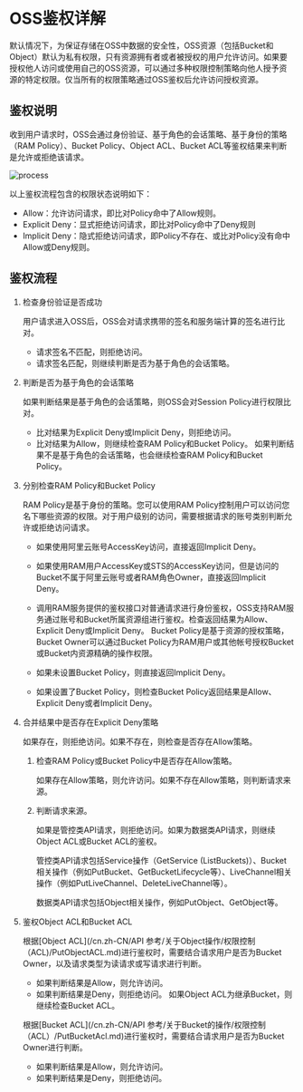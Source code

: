 # OSS鉴权详解

默认情况下，为保证存储在OSS中数据的安全性，OSS资源（包括Bucket和Object）默认为私有权限，只有资源拥有者或者被授权的用户允许访问。如果要授权他人访问或使用自己的OSS资源，可以通过多种权限控制策略向他人授予资源的特定权限。仅当所有的权限策略通过OSS鉴权后允许访问授权资源。

## 鉴权说明

收到用户请求时，OSS会通过身份验证、基于角色的会话策略、基于身份的策略（RAM Policy）、Bucket Policy、Object ACL、Bucket ACL等鉴权结果来判断是允许或拒绝该请求。

![process](https://static-aliyun-doc.oss-accelerate.aliyuncs.com/assets/img/zh-CN/8353959161/p254657.jpg)

以上鉴权流程包含的权限状态说明如下：

-   Allow：允许访问请求，即比对Policy命中了Allow规则。
-   Explicit Deny：显式拒绝访问请求，即比对Policy命中了Deny规则
-   Implicit Deny：隐式拒绝访问请求，即Policy不存在、或比对Policy没有命中Allow或Deny规则。

## 鉴权流程

1.  检查身份验证是否成功

    用户请求进入OSS后，OSS会对请求携带的签名和服务端计算的签名进行比对。

    -   请求签名不匹配，则拒绝访问。
    -   请求签名匹配，则继续判断是否为基于角色的会话策略。
2.  判断是否为基于角色的会话策略

    如果判断结果是基于角色的会话策略，则OSS会对Session Policy进行权限比对。

    -   比对结果为Explicit Deny或Implicit Deny，则拒绝访问。
    -   比对结果为Allow，则继续检查RAM Policy和Bucket Policy。
    如果判断结果不是基于角色的会话策略，也会继续检查RAM Policy和Bucket Policy。

3.  分别检查RAM Policy和Bucket Policy

    RAM Policy是基于身份的策略。您可以使用RAM Policy控制用户可以访问您名下哪些资源的权限。对于用户级别的访问，需要根据请求的账号类别判断允许或拒绝访问请求。

    -   如果使用阿里云账号AccessKey访问，直接返回Implicit Deny。
    -   如果使用RAM用户AccessKey或STS的AccessKey访问，但是访问的Bucket不属于阿里云账号或者RAM角色Owner，直接返回Implicit Deny。
    -   调用RAM服务提供的鉴权接口对普通请求进行身份鉴权，OSS支持RAM服务通过账号和Bucket所属资源组进行鉴权。检查返回结果为Allow、Explicit Deny或Implicit Deny。
    Bucket Policy是基于资源的授权策略，Bucket Owner可以通过Bucket Policy为RAM用户或其他帐号授权Bucket或Bucket内资源精确的操作权限。

    -   如果未设置Bucket Policy，则直接返回Implicit Deny。
    -   如果设置了Bucket Policy，则检查Bucket Policy返回结果是Allow、Explicit Deny或者Implicit Deny。
4.  合并结果中是否存在Explicit Deny策略

    如果存在，则拒绝访问。如果不存在，则检查是否存在Allow策略。

    1.  检查RAM Policy或Bucket Policy中是否存在Allow策略。

        如果存在Allow策略，则允许访问。如果不存在Allow策略，则判断请求来源。

    2.  判断请求来源。

        如果是管控类API请求，则拒绝访问。如果为数据类API请求，则继续Object ACL或Bucket ACL的鉴权。

        管控类API请求包括Service操作（GetService \(ListBuckets\)）、Bucket相关操作（例如PutBucket、GetBucketLifecycle等）、LiveChannel相关操作（例如PutLiveChannel、DeleteLiveChannel等）。

        数据类API请求包括Object相关操作，例如PutObject、GetObject等。

5.  鉴权Object ACL和Bucket ACL

    根据[Object ACL](/cn.zh-CN/API 参考/关于Object操作/权限控制（ACL)/PutObjectACL.md)进行鉴权时，需要结合请求用户是否为Bucket Owner，以及请求类型为读请求或写请求进行判断。

    -   如果判断结果是Allow，则允许访问。
    -   如果判断结果是Deny，则拒绝访问。
    如果Object ACL为继承Bucket，则继续检查Bucket ACL。

    根据[Bucket ACL](/cn.zh-CN/API 参考/关于Bucket的操作/权限控制（ACL）/PutBucketAcl.md)进行鉴权时，需要结合请求用户是否为Bucket Owner进行判断。

    -   如果判断结果是Allow，则允许访问。
    -   如果判断结果是Deny，则拒绝访问。

